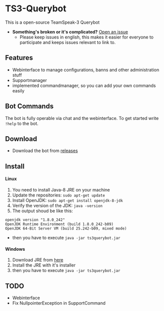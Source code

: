 # TS3-Querybot

This is a open-source TeamSpeak-3 Querybot  

- **Something's broken or it's complicated?** [Open an issue](https://github.com/ProZion24/ts3querybot/issues/new/choose)
  - Please keep issues in english, this makes it easier for everyone to participate and keeps issues relevant to link to.

## Features
* Webinterface to manage configurations, banns and other administration stuff
* Supportmanager
* implemented commandmanager, so you can add your own commands easily

## Bot Commands
The bot is fully operable via chat and the webinterface. 
To get started write `!help` to the bot.

## Download
* Download the bot from [releases](https://github.com/ProZion24/ts3querybot/releases/)

## Install

#### Linux
1. You need to install Java-8 JRE on your machine
1. Update the repositories: `sudo apt-get update`
1. Install OpenJDK: `sudo apt-get install openjdk-8-jdk`
1. Verify the version of the JDK: `java -version`
1. The output shoud be like this:
```
openjdk version "1.8.0_242"
OpenJDK Runtime Environment (build 1.8.0_242-b09)
OpenJDK 64-Bit Server VM (build 25.242-b09, mixed mode)
```
* then you have to execute `java -jar ts3querybot.jar`

#### Windows
1. Download JRE from [here](https://www.java.com/de/download/)
1. Install the JRE with it's installer
1. then you have to execute `java -jar ts3querybot.jar`
## TODO 
* Webinterface
* Fix NullpointerException in SupportCommand